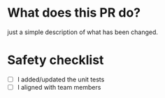 # What does this PR do?

just a simple description of what has been changed.

# Safety checklist
- [ ] I added/updated the unit tests
- [ ] I aligned with team members
